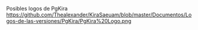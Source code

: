 Posibles logos de PgKira
https://github.com/Thealexander/KiraSaeuam/blob/master/Documentos/Logos-de-las-versiones/PgKira/PgKira%20Logo.png
